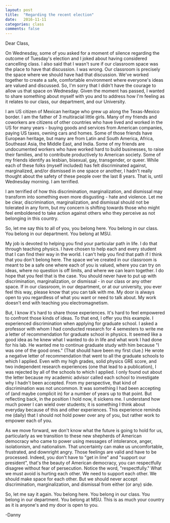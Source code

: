 ```yaml
---
layout: post
title:  "Regarding the recent election"
date:   2016-11-11
categories: class
comments: false
---
```


Dear Class,

On Wednesday, some of you asked for a moment of silence regarding the outcome of Tuesday's election and I joked about having considered cancelling class. I also said that I wasn't sure if our classroom space was the place to have that discussion. I was wrong. Our classroom is precisely the space where we should have had that discussion. We've worked together to create a safe, comfortable environment where everyone's ideas are valued and discussed. So, I'm sorry that I didn't have the courage to allow us that space on Wednesday. Given the moment has passed, I wanted to share something about myself with you and to address how I'm feeling as it relates to our class, our department, and our University.

I am US citizen of Mexican heritage who grew up along the Texas-Mexico border. I am the father of 3 multiracial little girls. Many of my friends and coworkers are citizens of other countries who have lived and worked in the US for many years - buying goods and services from American companies, paying US taxes, owning cars and homes. Some of those friends have European heritage, but many are from Latin and South America, Africa, Southeast Asia, the Middle East, and India. Some of my friends are undocumented workers who have worked hard to build businesses, to raise their families, and to contribute productively to American society. Some of my friends identify as lesbian, bisexual, gay, transgender, or queer. While each of these folks (myself included) has felt discriminated against, marginalized, and/or dismissed in one space or another, I hadn't really thought about the safety of these people over the last 8 years. That is, until Wednesday morning. I am terrified.

I am terrified of how this discrimination, marginalization, and dismissal may transform into something even more disgusting - hate and violence. Let me be clear, discrimination, marginalization, and dismissal should not be tolerated in any form, but my concern is shifting towards those who might feel emboldened to take action against others who they perceive as not belonging in this country.

So, let me say this to all of you, you belong here. You belong in our class. You belong in our department. You belong at MSU.

My job is devoted to helping you find your particular path in life. I do that through teaching physics. I have chosen to help each and every student that I can find their way in the world. I can't help you find that path if I think that you don't belong here. The space we've created in our classroom is meant to be a safe one where each of you is valued, where you can try on ideas, where no question is off limits, and where we can learn together. I do hope that you feel that is the case. You should never have to put up with discrimination, marginalization, or dismissal - in our class or any other space. If in our classroom, in our department, or at our university, you ever feel this way, please know that you can talk with me. My door is always open to you regardless of what you want or need to talk about. My work doesn't end with teaching you electromagnetism.

But, I know it's hard to share those experiences. It's hard to feel empowered to confront those kinds of ideas. To that end, I offer you this example. I experienced discrimination when applying for graduate school. I asked a professor with whom I had conducted research for 4 semesters to write me a letter of recommendation for graduate school in physics. It seemed like a good idea as he knew what I wanted to do in life and what work I had done for his lab. He wanted me to continue graduate study with him because "I was one of the good ones." (That should have been my first clue.) He wrote a negative letter of recommendation that went to all the graduate schools to which I applied. Even with my high grades, solid physics GRE score, and two independent research experiences (one that lead to a publication), I was rejected by all of the schools to which I applied. I only found out about the letter because my academic advisor called each school to investigate why I hadn't been accepted. From my perspective, that kind of discrimination was not uncommon. It was something I had been accepting of (and maybe complicit in) for a number of years up to that point. But reflecting back, in the position I hold now, it sickens me. I understand how much power I can wield over students; it is something I think about everyday because of this and other experiences. This experience reminds me (daily) that I should not hold power over any of you, but rather work to empower each of you.

As we move forward, we don't know what the future is going to hold for us, particularly as we transition to these new shepherds of American democracy who came to power using messages of intolerance, anger, isolationism, and nationalism. That uncertainty can make us uncomfortable, frustrated, and downright angry. Those feelings are valid and have to be processed. Indeed, you don't have to "get in line" and "support our president", that's the beauty of American democracy, you can respectfully disagree without fear of persecution. Notice the word, "respectfully." What we must avoid is hurting each other. We need to support each other. We should make space for each other. But we should never accept discrimination, marginalization, and dismissal from either (or any) side.

So, let me say it again. You belong here. You belong in our class. You belong in our department. You belong at MSU. This is as much your country as it is anyone's and my door is open to you.

-Danny
